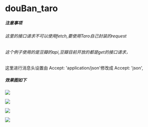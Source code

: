 # douBan_taro
##### 注意事项
###### 这里的接口请求不可以使用fetch,要使用Taro自己封装的request
###### 这个例子使用的是豆瓣的api,豆瓣目前开放的都是get的接口请求，
这里进行消息头设置由  Accept: 'application/json'修改成  Accept: 'json',
##### 效果图如下

![](https://user-gold-cdn.xitu.io/2018/11/14/1671233dfcfdefbd?w=445&h=766&f=png&s=501762) 

![](https://user-gold-cdn.xitu.io/2018/11/14/16712395a3443f0e?w=432&h=751&f=png&s=210956)

![](https://user-gold-cdn.xitu.io/2018/11/14/167123a7c7e37d76?w=424&h=742&f=png&s=123795)

![](https://user-gold-cdn.xitu.io/2018/11/14/16712358a2d0308d?w=428&h=755&f=png&s=136146)

